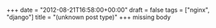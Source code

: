 +++
date = "2012-08-21T16:58:00+00:00"
draft = false
tags = ["nginx", "django"]
title = "(unknown post type)"
+++
missing body